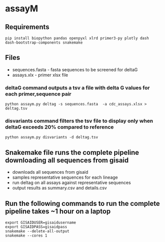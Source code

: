 # assayM

## Requirements
    pip install biopython pandas openpyxl xlrd primer3-py plotly dash dash-bootstrap-components snakemake

## Files  
* sequences.fasta - fasta sequences to be screened for deltaG
* assays.xlx - primer xlsx file

### deltaG command outputs a tsv a file with delta G values for each primer,sequence pair
    python assaym.py deltag -s sequences.fasta  -a cdc_assays.xlsx > deltag.tsv

### disvariants command filters the tsv file to display only when deltaG exceeds 20% compared to reference
    python assaym.py disvariants -d deltag.tsv

## Snakemake file runs the complete pipeline downloading all sequences from gisaid
* downloads all sequences from gisaid
* samples representative sequences for each lineage
* run deltag on all assays against representative sequences
* output results as summary.csv and details.csv


## Run the following commands to run the complete pipeline takes ~1 hour on a laptop 
    export GISAIDUSER=gisaidusername
    export GISAIDPASS=gisaidpass
    snakemake --delete-all-output
    snakemake --cores 1

